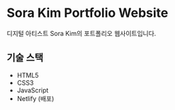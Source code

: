 # Sora Kim Portfolio Website

디지털 아티스트 Sora Kim의 포트폴리오 웹사이트입니다.

## 기술 스택
- HTML5
- CSS3
- JavaScript
- Netlify (배포)
